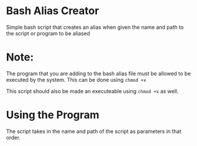 # Bash Alias Creator
Simple bash script that creates an alias when given the name and path to the script or program to be aliased
# Note:
The program that you are adding to the bash alias file must be allowed to be executed by the system. This can be done using `chmod +x`

This script should also be made an executeable using `chmod +x` as well.

# Using the Program
The script takes in the name and path of the script as parameters in that order.
